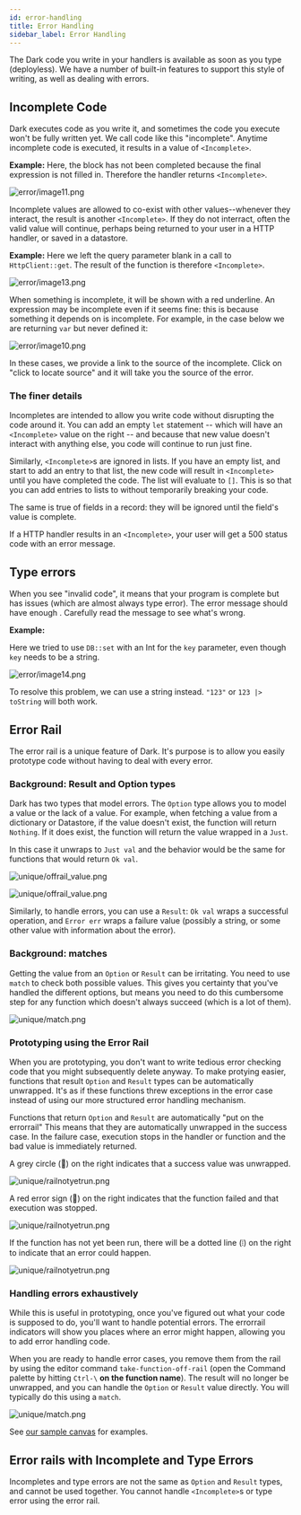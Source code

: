 ```yaml
---
id: error-handling
title: Error Handling
sidebar_label: Error Handling
---
```


The Dark code you write in your handlers is available as soon as you type
(deployless). We have a number of built-in features to support this style of
writing, as well as dealing with errors.

## Incomplete Code

Dark executes code as you write it, and sometimes the code you execute won't be
fully written yet. We call code like this "incomplete". Anytime incomplete code is
executed, it results in a value of `<Incomplete>`.

**Example:** Here, the block has not been completed because the final expression is not filled in. Therefore the handler returns `<Incomplete>`.

![error/image11.png](/img/error/image11.png)

Incomplete values are allowed to co-exist with other values--whenever they interact, the result is another `<Incomplete>`. If they do not interract, often the valid value will continue, perhaps being returned to your user in a HTTP handler, or saved in a datastore.

**Example:** Here we left the query parameter blank in a call to
`HttpClient::get`. The result of the function is therefore `<Incomplete>`.

![error/image13.png](/img/error/image13.png)

When something is incomplete, it will be shown with a red underline. An
expression may be incomplete even if it seems fine: this is because something it
depends on is incomplete. For example, in the case below we are returning `var`
but never defined it:

![error/image10.png](/img/error/image10.png)

In these cases, we provide a link to the source of the incomplete. Click on
"click to locate source" and it will take you the source of the error.

### The finer details

Incompletes are intended to allow you write code without disrupting the code around
it. You can add an empty `let` statement -- which will have an `<Incomplete>` value
on the right -- and because that new value doesn't interact with anything else, you
code will continue to run just fine.

Similarly, `<Incomplete>`s are ignored in lists. If you have an empty list, and start
to add an entry to that list, the new code will result in `<Incomplete>` until you have completed the code. The list will evaluate to `[]`. This is so that you can add entries to lists to without temporarily breaking your code.

The same is true of fields in a record: they will be ignored until the field's value is complete.

If a HTTP handler results in an `<Incomplete>`, your user will get a 500 status code
with an error message.

## Type errors

When you see "invalid code", it means that your program is complete but has
issues (which are almost always type error). The error message should have
enough . Carefully read the message to see what's wrong.

**Example:**

Here we tried to use `DB::set` with an Int for the `key` parameter, even though
`key` needs to be a string.

![error/image14.png](/img/error/image14.png)

To resolve this problem, we can use a string instead. `"123"` or
`123 |> toString` will both work.

## Error Rail

The error rail is a unique feature of Dark. It's purpose is to allow you easily prototype code without having to deal with every error.

### Background: Result and Option types

Dark has two types that model errors. The `Option` type allows you to model a value or the lack of a value. For example, when fetching a value from a dictionary or Datastore, if the value doesn't exist, the function will return `Nothing`. If it does exist, the function will return the value wrapped in a `Just`.

In this case it unwraps to `Just val` and the behavior would be the same for
functions that would return `Ok val`.

![unique/offrail_value.png](/img/unique/offrail_value.png)

![unique/offrail_value.png](/img/unique/offrail_error.png)

Similarly, to handle errors, you can use a `Result`: `Ok val` wraps a successful
operation, and `Error err` wraps a failure value (possibly a string, or some other
value with information about the error).

### Background: matches

Getting the value from an `Option` or `Result` can be irritating. You need to use
`match` to check both possible values. This gives you certainty that you've handled
the different options, but means you need to do this cumbersome step for any function
which doesn't always succeed (which is a lot of them).

![unique/match.png](/img/unique/match.png)

### Prototyping using the Error Rail

When you are prototyping, you don't want to write tedious error checking code that
you might subsequently delete anyway. To make protying easier, functions that result
`Option` and `Result` types can be automatically unwrapped. It's as if these
functions threw exceptions in the error case instead of using our more structured
error handling mechanism.

Functions that return `Option` and `Result` are automatically "put on the errorrail"
This means that they are
automatically unwrapped in the success case. In the failure case, execution stops in
the handler or function and the bad value is immediately returned.

A grey circle (🔘) on the right indicates that a success value was unwrapped.

![unique/railnotyetrun.png](/img/unique/errorrail_success.png)

A red error sign (🚫) on the right indicates that the function failed and that execution was stopped.

![unique/railnotyetrun.png](/img/unique/errorrail_failure.png)

If the function has not yet been run, there will be a dotted line (⦙) on the right to
indicate that an error could happen.

![unique/railnotyetrun.png](/img/unique/railnotyetrun.png)

### Handling errors exhaustively

While this is useful in prototyping, once you've figured out what your code is
supposed to do, you'll want to handle potential errors. The errorrail indicators will
show you places where an error might happen, allowing you to add error handling code.

When you are ready to handle error cases, you remove them from the rail by using
the editor command `take-function-off-rail` (open the Command palette by hitting
`Ctrl-\` **on the function name**). The result will no longer be unwrapped, and you can handle the `Option` or `Result` value directly. You will typically do this using a `match`.

![unique/match.png](/img/unique/match_just.png)

See [our sample canvas](https://darklang.com/a/sample-match) for examples.

## Error rails with Incomplete and Type Errors

Incompletes and type errors are not the same as `Option` and `Result` types, and
cannot be used together. You cannot handle `<Incomplete>`s or type error using the
error rail.

